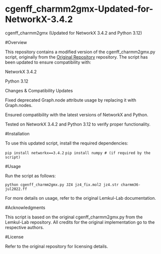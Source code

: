 # cgenff_charmm2gmx-Updated-for-NetworkX-3.4.2
cgenff_charmm2gmx (Updated for NetworkX 3.4.2 and Python 3.12)

#Overview

This repository contains a modified version of the cgenff_charmm2gmx.py script, originally from the [Original Repository](https://github.com/Lemkul-Lab/cgenff_charmm2gmx)
repository. The script has been updated to ensure compatibility with:

NetworkX 3.4.2

Python 3.12

Changes & Compatibility Updates

Fixed deprecated Graph.node attribute usage by replacing it with Graph.nodes.

Ensured compatibility with the latest versions of NetworkX and Python.

Tested on NetworkX 3.4.2 and Python 3.12 to verify proper functionality.

#Installation

To use this updated script, install the required dependencies:

`pip install networkx==3.4.2`
`pip install numpy # (if required by the script)`

#Usage

Run the script as follows:

`python cgenff_charmm2gmx.py JZ4 jz4_fix.mol2 jz4.str charmm36-jul2022.ff`

For more details on usage, refer to the original Lemkul-Lab documentation.

#Acknowledgments

This script is based on the original cgenff_charmm2gmx.py from the Lemkul-Lab repository. All credits for the original implementation go to the respective authors.

#License

Refer to the original repository for licensing details.


